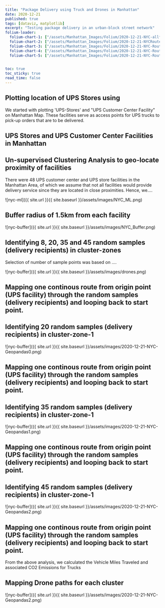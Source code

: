 ```yaml
---
title: "Package Delivery using Truck and Drones in Manhattan"
date: 2020-12-21
published: true
tags: [dataviz, matplotlib]
excerpt: "Testing package delivery in an urban-block street network"
folium-loader:
  folium-chart-1: ["/assets/Manhattan_Images/Folium/2020-12-21-NYC-allfacility.html", "400"] # second argument is the height
  folium-chart-2: ["/assets/Manhattan_Images/Folium/2020-12-21-NYCRoute-Folium8.html", "400"] # second argument is the height
  folium-chart-3: ["/assets/Manhattan_Images/Folium/2020-12-21-NYC-Route-Folium20.html", "400"] # second argument is the height
  folium-chart-4: ["/assets/Manhattan_Images/Folium/2020-12-21-NYC-Route-Folium35.html", "400"] # second argument is the height
  folium-chart-5: ["/assets/Manhattan_Images/Folium/2020-12-21-NYC-Route-Folium45.html", "400"] # second argument is the height
  

toc: true
toc_sticky: true
read_time: false
---
```


## Plotting location of UPS Stores using  

We started with plotting 'UPS-Stores' and "UPS Customer Center Facility" on Manhattan Map. These facilities serve as access points for UPS trucks to pick-up orders that are to be delivered.

## UPS Stores and UPS Customer Center Facilities in Manhattan

<div id="folium-chart-1"></div>

## Un-supervised Clustering Analysis to geo-locate proximity of facilities
There were 48 UPS customer center and UPS store facilities in the Manhattan Area, of which we assume that not all facilities would provide delivery service since they are located in close proximities. Hence, we.... 

![nyc-ml]({{ site.url }}{{ site.baseurl }}/assets/images/NYC_ML.png)

## Buffer radius of 1.5km from each facility 

![nyc-buffer]({{ site.url }}{{ site.baseurl }}/assets/images/NYC_Buffer.png)

## Identifying 8, 20, 35 and 45 random samples (delivery recipients) in cluster-zones 
Selection of number of sample points was based on ....

![nyc-buffer]({{ site.url }}{{ site.baseurl }}/assets/images/drones.png)

## Mapping one continous route from origin point (UPS facility) through the random samples (delivery recipients) and looping back to start point. 

<div id="folium-chart-2"></div>

## Identifying 20 random samples (delivery recipients) in cluster-zone-1 

![nyc-buffer]({{ site.url }}{{ site.baseurl }}/assets/images/2020-12-21-NYC-Geopandas0.png)

## Mapping one continous route from origin point (UPS facility) through the random samples (delivery recipients) and looping back to start point. 

<div id="folium-chart-3"></div>

## Identifying 35 random samples (delivery recipients) in cluster-zone-1 

![nyc-buffer]({{ site.url }}{{ site.baseurl }}/assets/images/2020-12-21-NYC-Geopandas1.png)

## Mapping one continous route from origin point (UPS facility) through the random samples (delivery recipients) and looping back to start point. 

<div id="folium-chart-4"></div>

## Identifying 45 random samples (delivery recipients) in cluster-zone-1 

![nyc-buffer]({{ site.url }}{{ site.baseurl }}/assets/images/2020-12-21-NYC-Geopandas2.png)

## Mapping one continous route from origin point (UPS facility) through the random samples (delivery recipients) and looping back to start point.

<div id="folium-chart-5"></div>

From the above analysis, we calculated the Vehicle Miles Traveled and associated CO2 Emissions for Trucks

## Mapping Drone paths for each cluster

![nyc-buffer]({{ site.url }}{{ site.baseurl }}/assets/images/2020-12-21-NYC-Geopandas2.png)

